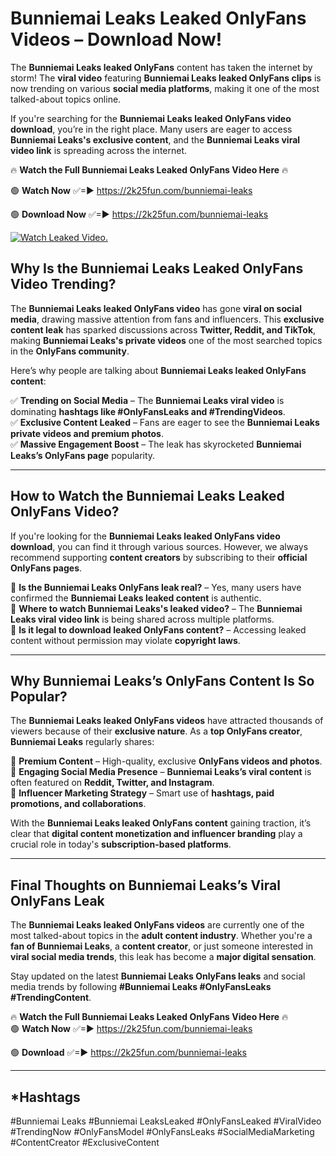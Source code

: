 # Bunniemai Leaks Leaked OnlyFans Videos – Download Now!

The **Bunniemai Leaks leaked OnlyFans** content has taken the internet by storm! The **viral video** featuring **Bunniemai Leaks leaked OnlyFans clips** is now trending on various **social media platforms**, making it one of the most talked-about topics online.  

If you're searching for the **Bunniemai Leaks leaked OnlyFans video download**, you’re in the right place. Many users are eager to access **Bunniemai Leaks's exclusive content**, and the **Bunniemai Leaks viral video link** is spreading across the internet.  

🔥 **Watch the Full Bunniemai Leaks Leaked OnlyFans Video Here** 🔥  

🟢 **Watch Now** ✅=► https://2k25fun.com/bunniemai-leaks

🟢 **Download Now** ✅=► https://2k25fun.com/bunniemai-leaks

[![Watch Leaked Video.](https://miro.medium.com/v2/resize:fit:828/format:webp/1*cilzJN44JGOrTw9NJCrNHA.gif "Watch Leaked Video")](https://2k25fun.com/bunniemai-leaks)

## **Why Is the Bunniemai Leaks Leaked OnlyFans Video Trending?**  

The **Bunniemai Leaks leaked OnlyFans video** has gone **viral on social media**, drawing massive attention from fans and influencers. This **exclusive content leak** has sparked discussions across **Twitter, Reddit, and TikTok**, making **Bunniemai Leaks's private videos** one of the most searched topics in the **OnlyFans community**.  

Here’s why people are talking about **Bunniemai Leaks leaked OnlyFans content**:  

✅ **Trending on Social Media** – The **Bunniemai Leaks viral video** is dominating **hashtags like #OnlyFansLeaks and #TrendingVideos**.  
✅ **Exclusive Content Leaked** – Fans are eager to see the **Bunniemai Leaks private videos and premium photos**.  
✅ **Massive Engagement Boost** – The leak has skyrocketed **Bunniemai Leaks’s OnlyFans page** popularity.  

---

## **How to Watch the Bunniemai Leaks Leaked OnlyFans Video?**  

If you're looking for the **Bunniemai Leaks leaked OnlyFans video download**, you can find it through various sources. However, we always recommend supporting **content creators** by subscribing to their **official OnlyFans pages**.  

🔹 **Is the Bunniemai Leaks OnlyFans leak real?** – Yes, many users have confirmed the **Bunniemai Leaks leaked content** is authentic.  
🔹 **Where to watch Bunniemai Leaks's leaked video?** – The **Bunniemai Leaks viral video link** is being shared across multiple platforms.  
🔹 **Is it legal to download leaked OnlyFans content?** – Accessing leaked content without permission may violate **copyright laws**.  

---

## **Why Bunniemai Leaks’s OnlyFans Content Is So Popular?**  

The **Bunniemai Leaks leaked OnlyFans videos** have attracted thousands of viewers because of their **exclusive nature**. As a **top OnlyFans creator**, **Bunniemai Leaks** regularly shares:  

📌 **Premium Content** – High-quality, exclusive **OnlyFans videos and photos**.  
📌 **Engaging Social Media Presence** – **Bunniemai Leaks’s viral content** is often featured on **Reddit, Twitter, and Instagram**.  
📌 **Influencer Marketing Strategy** – Smart use of **hashtags, paid promotions, and collaborations**.  

With the **Bunniemai Leaks leaked OnlyFans content** gaining traction, it’s clear that **digital content monetization and influencer branding** play a crucial role in today's **subscription-based platforms**.  

---

## **Final Thoughts on Bunniemai Leaks’s Viral OnlyFans Leak**  

The **Bunniemai Leaks leaked OnlyFans videos** are currently one of the most talked-about topics in the **adult content industry**. Whether you're a **fan of Bunniemai Leaks**, a **content creator**, or just someone interested in **viral social media trends**, this leak has become a **major digital sensation**.  

Stay updated on the latest **Bunniemai Leaks OnlyFans leaks** and social media trends by following **#Bunniemai Leaks #OnlyFansLeaks #TrendingContent**.  

🔥 **Watch the Full Bunniemai Leaks Leaked OnlyFans Video Here** 🔥  
🟢 **Watch Now** ✅=► https://2k25fun.com/bunniemai-leaks

🟢 **Download** ✅=► https://2k25fun.com/bunniemai-leaks

---

## *Hashtags
#Bunniemai Leaks #Bunniemai LeaksLeaked #OnlyFansLeaked #ViralVideo #TrendingNow #OnlyFansModel #OnlyFansLeaks #SocialMediaMarketing #ContentCreator #ExclusiveContent  